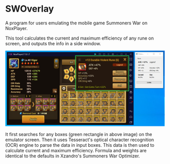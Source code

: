 # SWOverlay
A program for users emulating the mobile game Summoners War on NoxPlayer.

This tool calculates the current and maximum efficiency of any rune on screen, and outputs the info in a side window.

![img](/Demo.png?raw=true)

It first searches for any boxes (green rectangle in above image) on the emulator screen. Then it uses Tesseract's optical character recognition (OCR) engine to parse the data in input boxes. This data is then used to calculate current and maximum efficiency. Formula and weights are identical to the defaults in Xzandro's Summoners War Optimizer.
